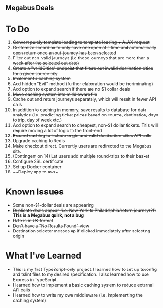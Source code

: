 ## Megabus Deals

# To Do
1. ~~Convert purely template loading to template loading + AJAX request~~
2. ~~Customize accordion to only have one open at a time and automatically open return once an out-journey has been selected~~
3. ~~Filter out non-valid journeys (i.e those journeys that are more than a week after the selected out date)~~
4. ~~Create a "validCities" endpoint that filters out invalid destination cities for a given source city~~
5. ~~Implement a caching system~~
6. Add hidden "Evil" method (further elaboration would be incriminating)
7. Add option to expand search if there are no $1 dollar deals
8. ~~Move caching system into middleware file~~
9. Cache out and return journeys separately, which will result in fewer API calls
10. In addition to caching in memory, save results to database for data analytics (i.e. predicting ticket prices based on source, destination, days to trip, day of week etc.) 
11. Add option to expand search to cheapest, non-$1 dollar tickets. This will require moving a lot of logic to the front-end
12. ~~Expand caching to include origin and valid destination cities API calls~~
13. Upgrade caching to Redis
14. Make checkout direct. Currently users are redirected to the Megabus site.
15. (Contingent on 14) Let users add multiple round-trips to their basket
16. Configure SSL certificate
17. ~~Set up Docker container~~
18. ~~Deploy app to aws~

# Known Issues
- Some non-$1-dollar deals are appearing
- ~~Duplicate deals appear (i.e. New York to Philadelphia/return journey(?))~~ **This is a Megabus quirk, not a bug**
- ~~Date is in UK format~~
- ~~Don't have a "No Results Found" view~~
- Destination selector messes up if clicked immediately after selecting origin

# What I've Learned
- This is my first TypeScript-only project. I learned how to set up tsconfig and tslint files to my desired specification. I also learned how to use Express in TypeScript.
- I learned how to implement a basic caching system to reduce external API calls
- I learned how to write my own middleware (i.e. implementing the caching system)
